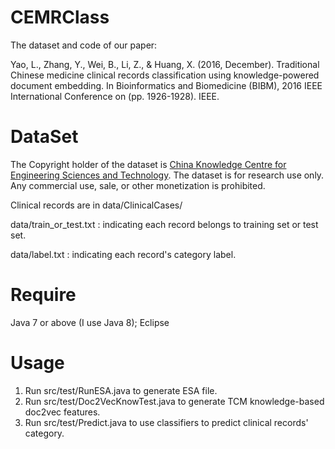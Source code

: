 # CEMRClass

The dataset and code of our paper:

Yao, L., Zhang, Y., Wei, B., Li, Z., & Huang, X. (2016, December). Traditional Chinese medicine clinical records classification using knowledge-powered document embedding. In Bioinformatics and Biomedicine (BIBM), 2016 IEEE International Conference on (pp. 1926-1928). IEEE.

# DataSet

The Copyright holder of the dataset is [China Knowledge
Centre for Engineering Sciences and Technology](http://zcy.ckcest.cn/tcm/). The dataset is for research use only. Any commercial use, sale, or other monetization is prohibited.

Clinical records are in data/ClinicalCases/

data/train_or_test.txt : indicating each record belongs to training set or test set.

data/label.txt : indicating each record's category label.

# Require

Java 7 or above (I use Java 8); Eclipse

# Usage

1. Run src/test/RunESA.java to generate ESA file.
2. Run src/test/Doc2VecKnowTest.java to generate TCM knowledge-based doc2vec features.
3. Run src/test/Predict.java to use classifiers to predict clinical records' category.
